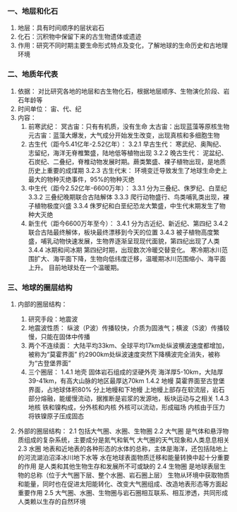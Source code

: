 ### 一、地层和化石
1. 地层：具有时间顺序的层状岩石
2. 化石：沉积物中保留下来的古生物遗体或遗迹
3. 作用：研究不同时期主要生命形式特点及变化，了解地球的生命历史和古地理环境
   
### 二、地质年代表
1. 依据：
	对比研究各地的地层和古生物化石，根据地层顺序、生物演化阶段、岩石年龄等
2. 时间单位：
	宙、代、纪
3. 内容：
	1. 前寒武纪：
		冥古宙：只有有机质，没有生命
		太古宙：出现蓝藻等原核生物
		元古宙：蓝藻大爆发，大气成分开始发生改变，出现真核和多细胞生物
	2. 古生代（距今5.41亿年-2.52亿年）：
		3.2.1 早古生代：
			寒武纪、奥陶纪、志留纪，海洋无脊椎繁盛，陆地低等植物出现
		3.2.2 晚古生代：
			泥盆纪、石炭纪、二叠纪，脊椎动物发展时期。蕨类繁盛、裸子植物出现，是地质历史上重要的成煤期
		3.2.3 古生代末：
			环境变迁导致发生了地球生命史上最大的物种灭绝事件，95%的物种灭绝
	3. 中生代（距今2.52亿年-6600万年）：
		3.3.1 分为三叠纪、侏罗纪、白垩纪
		3.3.2 三叠纪晚期联合古陆解体
		3.3.3 爬行动物盛行、鸟类哺乳类出现，裸子植物极度兴盛
		3.3.4 侏罗纪和白垩纪恐龙大繁盛，中生代末期发生了物种大灭绝
	4. 新生代（距今6600万年至今）：
		3.4.1 分为古近纪、新近纪、第四纪
		3.4.2 联合古陆最终解体，板块最终漂移到今天的位置
		3.4.3 被子植物高度繁盛，哺乳动物快速发展，生物界逐渐呈现现代面貌，第四纪出现了人类
		3.4.4 冰期和间冰期
			第四纪时期，出现数次冷暖交替变化。
			寒冷期冰川范围扩大、海平面下降，生物向低纬度迁移，温暖期冰川范围缩小、海平面上升。
			目前地球处在一个温暖期。

### 三、地球的圈层结构
1. 内部的圈层结构：
	1. 研究手段：地震波
	2. 地震波性质：
		纵波（P波）传播较快，介质为固液气；横波（S波）传播较慢，只能在固体中传播
	3. 两个不连续面：
		大陆平均33km、全球平均17km处纵波横波速度都增加，被称为“莫霍界面”
		约2900km处纵波速度突然下降横波完全消失，被称为“古登堡界面”
	4. 三个圈层：
		1.4.1 地壳
		  	固体岩石组成的坚硬外壳
			海洋厚5-10km，大陆厚39-41km，有高大山脉的地区最厚达70km
		1.4.2 地幔
			莫霍界面至古登堡界面，占地球体积80%
			分上地幔和下地幔
			上地幔上部存在软流层，岩石部分熔融，能缓慢流动，据推断是岩浆的发源地，板块运动与之相关
		1.4.3 地核
			铁和镍构成，分外核和内核
			外核可以流动，形成磁场
			内核由于压力将铁镍原子压成固态
					
2. 外部的圈层结构：
	2.1 包括大气圈、水圈、生物圈
	2.2 大气圈
		是气体和悬浮物质组成的复杂系统，主要成分是氮气和氧气
		大气圈的天气现象和人类息息相关
	2.3 水圈
		地表和近地表的各种形态的水体的总称，主体是海洋，还包括陆地上的河流湖泊沼泽冰川地下水等
		水在地球表面物质迁移和能量转换中起十分重要的作用
		是人类和其他生物生存和发展所不可或缺的
	2.4 生物圈
		是地球表层生物的总称（位于大气圈下层、整个水圈、岩石圈上层）
		生物从环境中获取物质和能量，同时也在促进太阳能转化、改变大气圈组成、改造地表形态等方面起重要作用
	2.5 大气圈、水圈、生物圈与岩石圈相互联系、相互渗透，共同形成人类赖以生存的自然环境